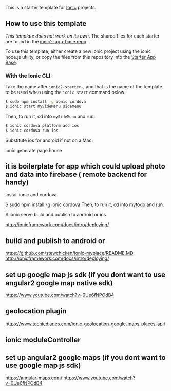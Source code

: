 This is a starter template for [Ionic](http://ionicframework.com/docs/) projects.

## How to use this template

*This template does not work on its own*. The shared files for each starter are found in the [ionic2-app-base repo](https://github.com/ionic-team/ionic2-app-base).

To use this template, either create a new ionic project using the ionic node.js utility, or copy the files from this repository into the [Starter App Base](https://github.com/ionic-team/ionic2-app-base).

### With the Ionic CLI:

Take the name after `ionic2-starter-`, and that is the name of the template to be used when using the `ionic start` command below:

```bash
$ sudo npm install -g ionic cordova
$ ionic start mySideMenu sidemenu
```

Then, to run it, cd into `mySideMenu` and run:

```bash
$ ionic cordova platform add ios
$ ionic cordova run ios
```

Substitute ios for android if not on a Mac.

ionic generate page house


## it is boilerplate for app which could upload photo and data into firebase ( remote backend for handy)
install ionic and cordova

$ sudo npm install -g ionic cordova
Then, to run it, cd into mytodo and run:

$ ionic serve
build and publish to android or ios

http://ionicframework.com/docs/intro/deploying/

## build and publish to android or 
https://github.com/stewchicken/ionic-myplace/README.MD
http://ionicframework.com/docs/intro/deploying/


## set up google map js sdk (if you dont want to use angular2 google map native sdk)
https://www.youtube.com/watch?v=0Ue6fNPOdB4 

## geolocation plugin
https://www.techiediaries.com/ionic-geolocation-google-maps-places-api/

## ionic moduleController 

## set up angular2 google maps (if you dont want to use google map js sdk)
https://angular-maps.com/
https://www.youtube.com/watch?v=0Ue6fNPOdB4 

